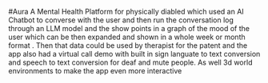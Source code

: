 #Aura
A Mental Health Platform for physically diabled which
used an AI Chatbot to converse with the user and then
run the conversation log through an LLM model and the
show points in a graph of the mood of the user which
can be then expanded and shown in a whole week or
month format . Then that data could be used by therapist
for the patent and the app also had a virtual call demo
with built in sign languate to text conversion and speech
to text conversion for deaf and mute people.
As well 3d world environments to make the app even more interactive
